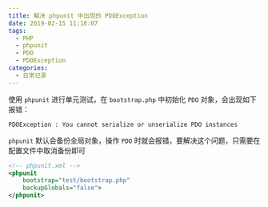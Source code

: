 ```yaml
---
title: 解决 phpunit 中出现的 PDOException
date: 2019-02-15 11:18:07
tags:
  - PHP
  - phpunit
  - PDO
  - PDOException
categories:
  - 日常记录
---
```


使用 `phpunit` 进行单元测试，在 `bootstrap.php` 中初始化 `PDO` 对象，会出现如下报错：

```
PDOException : You cannot serialize or unserialize PDO instances
```

`phpunit` 默认会备份全局对象，操作 `PDO` 时就会报错，要解决这个问题，只需要在配置文件中取消备份即可

```xml
<!-- phpunit.xml -->
<phpunit
    bootstrap="test/bootstrap.php"
    backupGlobals="false">
</phpunit>
```

